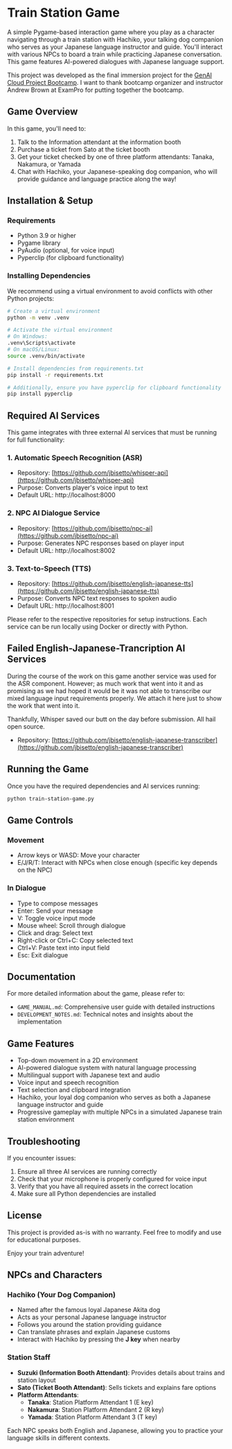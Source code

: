 # Train Station Game

A simple Pygame-based interaction game where you play as a character navigating through a train station with Hachiko, your talking dog companion who serves as your Japanese language instructor and guide. You'll interact with various NPCs to board a train while practicing Japanese conversation. This game features AI-powered dialogues with Japanese language support.

This project was developed as the final immersion project for the [GenAI Cloud Project Bootcamp](https://genai.cloudprojectbootcamp.com/). I want to thank bootcamp organizer and instructor Andrew Brown at ExamPro for putting together the bootcamp.

## Game Overview

In this game, you'll need to:
1. Talk to the Information attendant at the information booth
2. Purchase a ticket from Sato at the ticket booth
3. Get your ticket checked by one of three platform attendants: Tanaka, Nakamura, or Yamada
4. Chat with Hachiko, your Japanese-speaking dog companion, who will provide guidance and language practice along the way!

## Installation & Setup

### Requirements
- Python 3.9 or higher
- Pygame library
- PyAudio (optional, for voice input)
- Pyperclip (for clipboard functionality)

### Installing Dependencies

We recommend using a virtual environment to avoid conflicts with other Python projects:

```bash
# Create a virtual environment
python -m venv .venv

# Activate the virtual environment
# On Windows:
.venv\Scripts\activate
# On macOS/Linux:
source .venv/bin/activate

# Install dependencies from requirements.txt
pip install -r requirements.txt

# Additionally, ensure you have pyperclip for clipboard functionality
pip install pyperclip
```

## Required AI Services

This game integrates with three external AI services that must be running for full functionality:

### 1. Automatic Speech Recognition (ASR)
- Repository: [https://github.com/jbisetto/whisper-api](https://github.com/jbisetto/whisper-api)
- Purpose: Converts player's voice input to text
- Default URL: http://localhost:8000

### 2. NPC AI Dialogue Service
- Repository: [https://github.com/jbisetto/npc-ai](https://github.com/jbisetto/npc-ai)
- Purpose: Generates NPC responses based on player input
- Default URL: http://localhost:8002

### 3. Text-to-Speech (TTS)
- Repository: [https://github.com/jbisetto/english-japanese-tts](https://github.com/jbisetto/english-japanese-tts)
- Purpose: Converts NPC text responses to spoken audio
- Default URL: http://localhost:8001

Please refer to the respective repositories for setup instructions. Each service can be run locally using Docker or directly with Python.


## Failed English-Japanese-Trancription AI Services
During the course of the work on this game another service was used for the ASR component. However; as much work that went into it and as promising as we had hoped it would be it was not able to transcribe our mixed language input requirements properly. We attach it here just to show the work that went into it. 

Thankfully, Whisper saved our butt on the day before submission. All hail open source.
- Repository: [https://github.com/jbisetto/english-japanese-transcriber](https://github.com/jbisetto/english-japanese-transcriber)

## Running the Game

Once you have the required dependencies and AI services running:

```bash
python train-station-game.py
```

## Game Controls

### Movement
- Arrow keys or WASD: Move your character
- E/J/R/T: Interact with NPCs when close enough (specific key depends on the NPC)

### In Dialogue
- Type to compose messages
- Enter: Send your message
- V: Toggle voice input mode
- Mouse wheel: Scroll through dialogue
- Click and drag: Select text
- Right-click or Ctrl+C: Copy selected text
- Ctrl+V: Paste text into input field
- Esc: Exit dialogue

## Documentation

For more detailed information about the game, please refer to:

- `GAME_MANUAL.md`: Comprehensive user guide with detailed instructions
- `DEVELOPMENT_NOTES.md`: Technical notes and insights about the implementation

## Game Features

- Top-down movement in a 2D environment
- AI-powered dialogue system with natural language processing
- Multilingual support with Japanese text and audio
- Voice input and speech recognition
- Text selection and clipboard integration
- Hachiko, your loyal dog companion who serves as both a Japanese language instructor and guide
- Progressive gameplay with multiple NPCs in a simulated Japanese train station environment

## Troubleshooting

If you encounter issues:

1. Ensure all three AI services are running correctly
2. Check that your microphone is properly configured for voice input
3. Verify that you have all required assets in the correct location
4. Make sure all Python dependencies are installed

## License

This project is provided as-is with no warranty. Feel free to modify and use for educational purposes.

Enjoy your train adventure!

## NPCs and Characters

### Hachiko (Your Dog Companion)
- Named after the famous loyal Japanese Akita dog
- Acts as your personal Japanese language instructor
- Follows you around the station providing guidance
- Can translate phrases and explain Japanese customs
- Interact with Hachiko by pressing the **J key** when nearby

### Station Staff
- **Suzuki (Information Booth Attendant)**: Provides details about trains and station layout
- **Sato (Ticket Booth Attendant)**: Sells tickets and explains fare options
- **Platform Attendants**:
  - **Tanaka**: Station Platform Attendant 1 (E key)
  - **Nakamura**: Station Platform Attendant 2 (R key)
  - **Yamada**: Station Platform Attendant 3 (T key)

Each NPC speaks both English and Japanese, allowing you to practice your language skills in different contexts.
